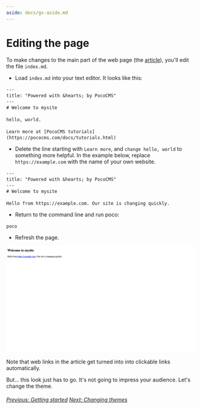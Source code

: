 ```yaml
---
aside: docs/gs-aside.md
---
```

# Editing the page

To make changes to the main part of the web page (the [article](glossary.html#article)), you'll edit the file `index.md`.

* Load `index.md` into your text editor. It looks like this:

```
---
title: "Powered with &hearts; by PocoCMS"
---
# Welcome to mysite

hello, world.

Learn more at [PocoCMS tutorials](https://pococms.com/docs/tutorials.html) 
```

* Delete the line starting with `Learn more`, and `change hello, world`
to something more helpful. In the example below, replace `https://example.com`
with the name of your own website.

```
---
title: "Powered with &hearts; by PocoCMS"
---
# Welcome to mysite

Hello from https://example.com. Our site is changing quickly.

```

* Return to the command line and run poco:

```
poco
```

* Refresh the page. 

![Screen shot of edited home page](img/home-page-first-edit-1366x768.png)

Note that web links in the article get turned into into clickable links automatically.

But... this look just has to go. It's not going to impress your audience. Let's change the theme.

###### [Previous: Getting started](getting-started.html) [Next: Changing themes](gs-change-theme.html)
